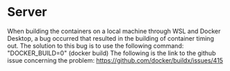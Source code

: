 Server
======
When building the containers on a local machine through WSL and Docker Desktop, a bug occurred that resulted in the building of container timing out. The solution to this bug is to use the following command: "DOCKER_BUILD=0" (docker build)
The following is the link to the github issue concerning the problem: https://github.com/docker/buildx/issues/415
